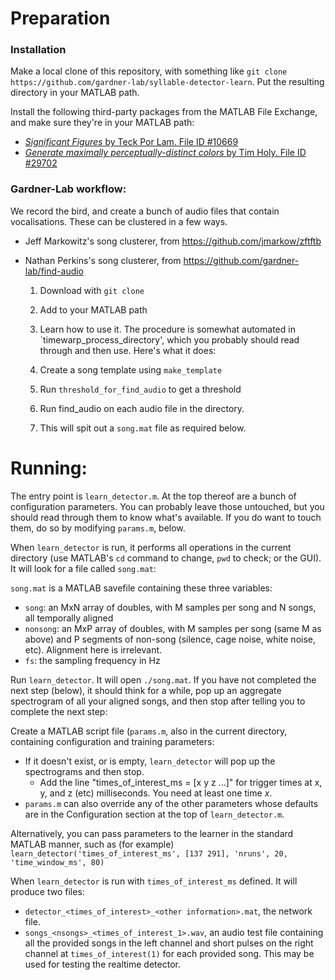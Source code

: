 # Preparation

### Installation

Make a local clone of this repository, with something like `git clone https://github.com/gardner-lab/syllable-detector-learn`.  Put the resulting directory in your MATLAB path.

Install the following third-party packages from the MATLAB File Exchange, and make sure they're in your MATLAB path:
* [_Significant Figures_ by Teck Por Lam.  File ID #10669](https://www.mathworks.com/matlabcentral/fileexchange/10669-significant-figures)
* [_Generate maximally perceptually-distinct colors_ by Tim Holy.  File ID #29702](https://www.mathworks.com/matlabcentral/fileexchange/29702-generate-maximally-perceptually-distinct-colors)


### Gardner-Lab workflow:

We record the bird, and create a bunch of audio files that contain vocalisations.  These can be clustered in a few ways.

* Jeff Markowitz's song clusterer, from https://github.com/jmarkow/zftftb

* Nathan Perkins's song clusterer, from https://github.com/gardner-lab/find-audio

  1. Download with `git clone`
  
  2. Add to your MATLAB path
  
  3. Learn how to use it. The procedure is somewhat automated in `timewarp_process_directory', which you probably should read through and then use. Here's what it does:
  
    1. Create a song template using `make_template`
    
    2. Run `threshold_for_find_audio` to get a threshold
    
    3. Run find_audio on each audio file in the directory.
    
  4. This will spit out a `song.mat` file as required below.

# Running:

The entry point is `learn_detector.m`.  At the top thereof are a bunch of configuration parameters.  You can probably leave those untouched, but you should read through them to know what's available.  If you do want to touch them, do so by modifying `params.m`, below.

When `learn_detector` is run, it performs all operations in the current directory (use MATLAB's `cd` command to change, `pwd` to check; or the GUI).  It will look for a file called `song.mat`:

`song.mat` is a MATLAB savefile containing these three variables:
  * `song`: an MxN array of doubles, with M samples per song and N songs, all temporally aligned
  * `nonsong`: an MxP array of doubles, with M samples per song (same M as above) and P segments of non-song (silence, cage noise, white noise, etc).  Alignment here is irrelevant.
  * `fs`: the sampling frequency in Hz

Run `learn_detector`.  It will open `./song.mat`.  If you have not completed the next step (below), it should think for a while, pop up an aggregate spectrogram of all your aligned songs, and then stop after telling you to complete the next step:

Create a MATLAB script file (`params.m`, also in the current directory, containing configuration and training parameters:
  * If it doesn't exist, or is empty, `learn_detector` will pop up the spectrograms and then stop.
    * Add the line "times_of_interest_ms = [x y z ...]" for trigger times at x, y, and z (etc) milliseconds.  You need at least one time _x_.
  * `params.m` can also override any of the other parameters whose defaults are in the Configuration section at the top of `learn_detector.m`.

Alternatively, you can pass parameters to the learner in the standard MATLAB manner, such as (for example) `learn_detector('times_of_interest_ms', [137 291], 'nruns', 20, 'time_window_ms', 80)`

When `learn_detector` is run with `times_of_interest_ms` defined.  It will produce two files:
* `detector_<times_of_interest>_<other information>.mat`, the network file.
* `songs_<nsongs>_<times_of_interest_1>.wav`, an audio test file containing all the provided songs in the left channel and short pulses on the right channel at `times_of_interest(1)` for each provided song.  This may be used for testing the realtime detector.
